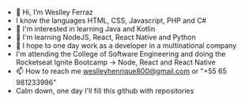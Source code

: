 - 👋 Hi, I’m Weslley Ferraz
- I know the languages HTML, CSS, Javascript, PHP and C#
- 👀 I'm interested in learning Java and Kotlin
- 🌱 I'm learning NodeJS, React, React Native and Python
- 💞️ I hope to one day work as a developer in a multinational company
- I'm attending the College of Software Engineering and doing the Rocketseat Ignite Bootcamp -> Node, React and React Native
- 📫 How to reach me weslleyhenrique800@gmail.com or "+55 65 981233996"
- Calm down, one day I'll fill this github with repositories
